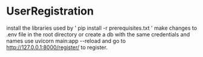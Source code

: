 # UserRegistration

install the libraries used by ' pip install -r prerequisites.txt ' 
make changes to .env file in the root directory or create a db with the same credentials and names 
use uvicorn main:app --reload and go to http://127.0.0.1:8000/register/ to register. 
